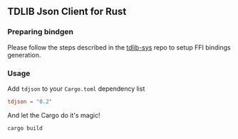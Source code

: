 ## TDLIB Json Client for Rust

### Preparing bindgen

Please follow the steps described in the [tdlib-sys](https://github.com/mersinvald/tdjson-sys) repo to setup FFI bindings generation.

### Usage

Add `tdjson` to your `Cargo.toml` dependency list
```toml
tdjson = "0.2"
```

And let the Cargo do it's magic!
```bash
cargo build
```